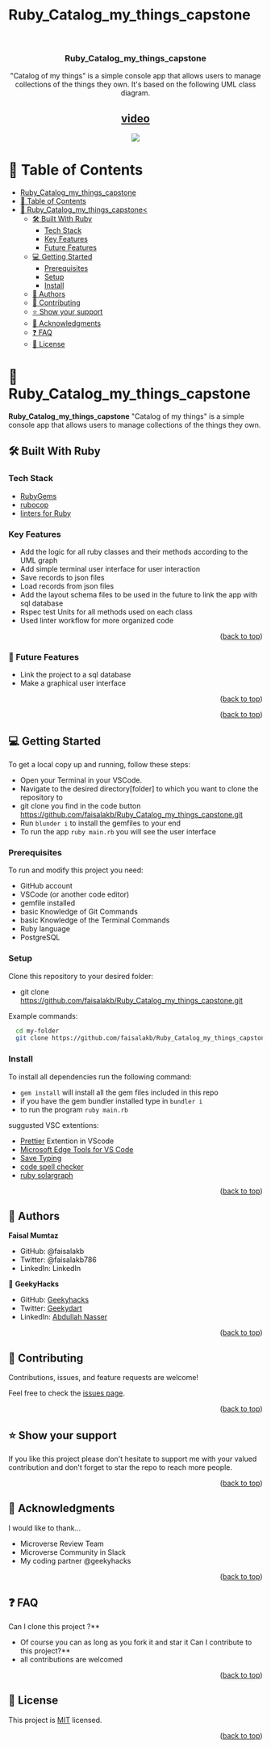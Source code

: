 # Ruby_Catalog_my_things_capstone

<a name="readme-top"></a>

<div align="center">
  <br/>

  <h3><b>Ruby_Catalog_my_things_capstone</b></h3>
  <p>"Catalog of my things" is a simple console app that allows users to manage collections of the things they own. It's based on the following UML class diagram. </p>
  
   ## [video](https://drive.google.com/file/d/1PVDa5IsHZv1NH-xKRAF-N8obu7wOZLIW/view?usp=sharing) ##

  <img src='./assets/catalog_of_my_things.png'/>

</div>

# 📗 Table of Contents

- [Ruby_Catalog_my_things_capstone](#Ruby_Catalog_my_things_capstone)
- [📗 Table of Contents](#-table-of-contents)
- [📖 Ruby_Catalog_my_things_capstone< ](#Ruby_Catalog_my_things_capstone)
  - [🛠 Built With Ruby](#-built-with-ruby)
    - [Tech Stack ](#tech-stack-)
    - [Key Features ](#key-features-)
    - [Future Features ](#Future-features-)
  - [💻 Getting Started ](#-getting-started-)
    - [Prerequisites](#prerequisites)
    - [Setup](#setup)
    - [Install](#install)
  - [👥 Authors ](#-authors-)
  - [🤝 Contributing ](#-contributing-)
  - [⭐️ Show your support ](#️-show-your-support-)
  - [🙏 Acknowledgments ](#-acknowledgments-)
  - [❓ FAQ ](#-faq-)
  - [📝 License ](#-license-)

# 📖 Ruby_Catalog_my_things_capstone <a name="about-project"></a>

**Ruby_Catalog_my_things_capstone**
"Catalog of my things" is a simple console app that allows users to manage collections of the things they own.

## 🛠 Built With <a name="built-with-ruby">Ruby</a>

### Tech Stack <a name="tech-stack"></a>

  <ul>
    <li><a href="https://guides.rubygems.org/rubygems-basics/">RubyGems</a></li>
    <li><a href="https://docs.rubocop.org/rubocop/installation.html">rubocop</a></li>
    <li><a href="https://github.com/microverseinc/linters-config/tree/master/ruby">linters for Ruby</a></li>
  </ul>

### Key Features <a name="key-features">

</a>

- Add the logic for all ruby classes and their methods according to the UML graph
- Add simple terminal user interface for user interaction
- Save records to json files
- Load records from json files
- Add the layout schema files to be used in the future to link the app with sql database
- Rspec test Units for all methods used on each class
- Used linter workflow for more organized code

<p align="right">(<a href="#readme-top">back to top</a>)</p>

### 🔭 Future Features <a name="future-features">

</a>

- Link the project to a sql database
- Make a graphical user interface

<p align="right">(<a href="#readme-top">back to top</a>)</p>

<p align="right">(<a href="#readme-top">back to top</a>)</p>

## 💻 Getting Started <a name="getting-started"></a>

To get a local copy up and running, follow these steps:

- Open your Terminal in your VSCode.
- Navigate to the desired directory[folder] to which you want to clone the repository to
- git clone you find in the code button https://github.com/faisalakb/Ruby_Catalog_my_things_capstone.git
- Run `blunder i` to install the gemfiles to your end
- To run the app `ruby main.rb` you will see the user interface

### Prerequisites

To run and modify this project you need:

- GitHub account
- VSCode (or another code editor)
- gemfile installed
- basic Knowledge of Git Commands
- basic Knowledge of the Terminal Commands
- Ruby language
- PostgreSQL

### Setup

Clone this repository to your desired folder:

- git clone https://github.com/faisalakb/Ruby_Catalog_my_things_capstone.git

Example commands:

```sh
  cd my-folder
  git clone https://github.com/faisalakb/Ruby_Catalog_my_things_capstone.git

```

### Install

To install all dependencies run the following command:

- `gem install` will install all the gem files included in this repo
- if you have the gem bundler installed type in `bundler i`
- to run the program `ruby main.rb`

suggusted VSC extentions:

- [Prettier](https://marketplace.visualstudio.com/items?itemName=esbenp.prettier-vscode) Extention in VScode
- [Microsoft Edge Tools for VS Code](https://marketplace.visualstudio.com/items?itemName=ms-edgedevtools.vscode-edge-devtools)
- [Save Typing](https://marketplace.visualstudio.com/items?itemName=akhail.save-typing)
- [code spell checker](https://marketplace.visualstudio.com/items?itemName=streetsidesoftware.code-spell-checker)
- [ruby solargraph](https://marketplace.visualstudio.com/items?itemName=castwide.solargraph)

<p align="right">(<a href="#readme-top">back to top</a>)</p>

## 👥 Authors <a name="authors"></a>

**Faisal Mumtaz**

- GitHub: @faisalakb
- Twitter: @faisalakb786
- LinkedIn: LinkedIn

👤 **GeekyHacks**

- GitHub: [Geekyhacks](https://github.com/GeekyHacks)
- Twitter: [Geekydart](https://twitter.com/GeekyDart)
- LinkedIn: [Abdullah Nasser](https://www.linkedin.com/in/abdullah-nasser-711625268/)

<p align="right">(<a href="#readme-top">back to top</a>)</p>

## 🤝 Contributing <a name="contributing"></a>

Contributions, issues, and feature requests are welcome!

Feel free to check the [issues page](https://github.com/faisalakb/Ruby_Catalog_my_things_capstone/issues).

<p align="right">(<a href="#readme-top">back to top</a>)</p>

## ⭐️ Show your support <a name="support"></a>

If you like this project please don't hesitate to support me with your valued contribution and don't forget to star the repo to reach more
people.

<p align="right">(<a href="#readme-top">back to top</a>)</p>

## 🙏 Acknowledgments <a name="acknowledgements"></a>

I would like to thank...

- Microverse Review Team
- Microverse Community in Slack
- My coding partner @geekyhacks

<p align="right">(<a href="#readme-top">back to top</a>)</p>

## ❓ FAQ <a name="faq"></a>

Can I clone this project ?\*\*

- Of course you can as long as you fork it and star it
  Can I contribute to this project?\*\*
- all contributions are welcomed

<p align="right">(<a href="#readme-top">back to top</a>)</p>

## 📝 License <a name="license"></a>

This project is [MIT](LICENSE) licensed.

<p align="right">(<a href="#readme-top">back to top</a>)</p>
